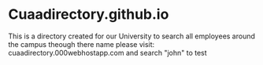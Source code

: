 # Cuaadirectory.github.io
This is a directory created for our University to search all employees around the campus theough there name please visit: cuaadirectory.000webhostapp.com and search "john" to test 
